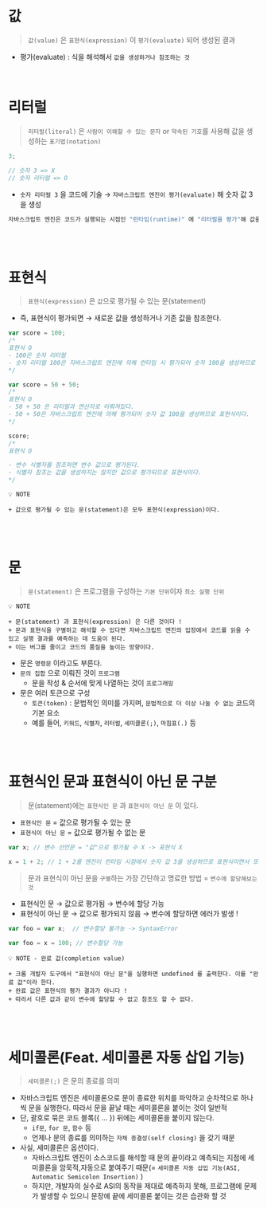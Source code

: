 # 값

> `값(value)` 은 `표현식(expression)` 이 `평가(evaluate)` 되어 생성된 결과

- 평가(evaluate) : 식을 해석해서 `값을 생성하거나 참조하는 것`

<br>

# 리터럴

> `리터럴(literal)` 은 `사람이 이해할 수 있는 문자` or `약속된 기호`를 사용해 값을 생성하는 `표기법(notation)`

```jsx
3;

// 숫자 3 => X
// 숫자 리터럴 => O
```

- `숫자 리터럴 3` 을 코드에 기술 → `자바스크립트 엔진이 평가(evaluate)` 해 숫자 값 3을 생성

```jsx
자바스크립트 엔진은 코드가 실행되는 시점인 "런타임(runtime)" 에 "리터럴을 평가"해 값을 생성한다.
```

<br>
<br>

# 표현식

> `표현식(expression)` 은 `값`으로 평가될 수 있는 문(statement)

- 즉, 표현식이 평가되면 → 새로운 값을 생성하거나 기존 값을 참조한다.

```jsx
var score = 100;
/*
표현식 O
- 100은 숫자 리터럴
- 숫자 리터럴 100은 자바스크립트 엔진에 의해 런타임 시 평가되어 숫자 100을 생성하므로 리터럴은 그 자체로 표현식  
*/

var score = 50 + 50;
/*
표현식 O
- 50 + 50 은 리터럴과 연산자로 이뤄져있다.
- 50 + 50은 자바스크립트 엔진에 의해 평가되어 숫자 값 100을 생성하므로 표현식이다.
*/

score;
/*
표현식 O

- 변수 식별자를 참조하면 변수 값으로 평가된다.
- 식별자 참조는 값을 생성하지는 않지만 값으로 평가되므로 표현식이다.
*/
```

```
💡 NOTE

+ 값으로 평가될 수 있는 문(statement)은 모두 표현식(expression)이다.
```

<br>
<br>

# 문

> `문(statement)` 은 프로그램을 구성하는 `기본 단위`이자 `최소 실행 단위`

```
💡 NOTE

+ 문(statement) 과 표현식(expression) 은 다른 것이다 !
+ 문과 표현식을 구별하고 해석할 수 있다면 자바스크립트 엔진의 입장에서 코드를 읽을 수 있고 실행 결과를 예측하는 데 도움이 된다.
+ 이는 버그를 줄이고 코드의 품질을 높이는 방향이다.
```

- 문은 `명령문` 이라고도 부른다.
- `문의 집합` 으로 이뤄진 것이 `프로그램`
  - 문을 작성 & 순서에 맞게 나열하는 것이 `프로그래밍`
- 문은 여러 토큰으로 구성
  - `토큰(token)` : 문법적인 의미를 가지며, `문법적으로 더 이상 나눌 수 없는` 코드의 기본 요소
  - 예를 들어, `키워드`, `식별자`, `리터럴`, `세미콜론(;)`, `마침표(.)` 등

<br>
<br>

# 표현식인 문과 표현식이 아닌 문 구분

> 문(statement)에는 `표현식인 문` 과 `표현식이 아닌 문` 이 있다.

- `표현식인 문` = 값으로 평가될 수 있는 문
- `표현식이 아닌 문` = 값으로 평가될 수 없는 문

```jsx
var x; // 변수 선언문 = "값"으로 평가될 수 X -> 표현식 X

x = 1 + 2; // 1 + 2를 엔진이 런타임 시점에서 숫자 값 3을 생성하므로 표현식이면서 또한 완전한 문
```

> 문과 표현식이 아닌 문을 `구별`하는 가장 간단하고 명료한 방법 = `변수에 할당해보는 것`

- 표현식인 문 → 값으로 평가됨 → 변수에 할당 가능
- 표현식이 아닌 문 → 값으로 평가되지 않음 → 변수에 할당하면 에러가 발생 !

```jsx
var foo = var x;  // 변수할당 불가능 -> SyntaxError

var foo = x = 100; // 변수할당 가능
```

```
💡 NOTE - 완료 값(completion value)

+ 크롬 개발자 도구에서 "표현식이 아닌 문"을 실행하면 undefined 를 출력한다. 이를 "완료 값"이라 한다.
+ 완료 값은 표현식의 평가 결과가 아니다 !
+ 따라서 다른 값과 같이 변수에 할당할 수 없고 참조도 할 수 없다.
```

<br>
<br>

# 세미콜론(Feat. 세미콜론 자동 삽입 기능)

> `세미콜론(;)` 은 문의 종료를 의미

- 자바스크립트 엔진은 세미콜론으로 문이 종료한 위치를 파악하고 순차적으로 하나씩 문을 실행한다. 따라서 문을 끝날 때는 세미콜론을 붙이는 것이 일반적
- 단, 괄호로 묶은 코드 블록({ ... }) 뒤에는 세미콜론을 붙이지 않는다.
  - `if문`, `for 문`, `함수` 등
  - 언제나 문의 종료를 의미하는 `자체 종결성(self closing)` 을 갖기 때문
- 사실, 세미콜론은 옵션이다.
  - 자바스크립트 엔진이 소스코드를 해석할 때 문의 끝이라고 예측되는 지점에 세미콜론을 암묵적,자동으로 붙여주기 때문(= `세미콜론 자동 삽입 기능(ASI, Automatic Semicolon Insertion)` )
  - 하지만, 개발자의 실수로 ASI의 동작을 제대로 예측하지 못해, 프로그램에 문제가 발생할 수 있으니 문장에 끝에 세미콜론 붙이는 것은 습관화 할 것
